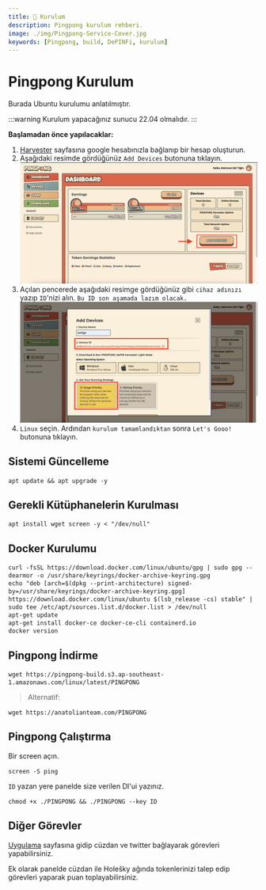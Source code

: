 ```yaml
---
title: 💾 Kurulum
description: Pingpong kurulum rehberi.
image: ./img/Pingpong-Service-Cover.jpg
keywords: [Pingpong, build, DePINFi, kurulum]
---
```


# Pingpong Kurulum 

Burada Ubuntu kurulumu anlatılmıştır. 

:::warning
Kurulum yapacağınız sunucu 22.04 olmalıdır. 
:::

**Başlamadan önce yapılacaklar:**
1. [Harvester](https://harvester.pingpong.build/) sayfasına google hesabınızla bağlanıp bir hesap oluşturun.
2. Aşağıdaki resimde gördüğünüz `Add Devices` butonuna tıklayın.
![Pingpong-1](./img/pingpong-1.png)
3. Açılan pencerede aşağıdaki resimge gördüğünüz gibi `cihaz adınızı` yazıp `ID`'nizi alın. `Bu ID son aşamada lazım olacak.`
![Pingpong-2](./img/pingpong-2.png)
4. `Linux` seçin. Ardından `kurulum tamamlandıktan` sonra `Let's Gooo!` butonuna tıklayın.

## Sistemi Güncelleme
```shell
apt update && apt upgrade -y
```

## Gerekli Kütüphanelerin Kurulması
```shell
apt install wget screen -y < "/dev/null"
```

## Docker Kurulumu
```shell
curl -fsSL https://download.docker.com/linux/ubuntu/gpg | sudo gpg --dearmor -o /usr/share/keyrings/docker-archive-keyring.gpg
echo "deb [arch=$(dpkg --print-architecture) signed-by=/usr/share/keyrings/docker-archive-keyring.gpg] https://download.docker.com/linux/ubuntu $(lsb_release -cs) stable" | sudo tee /etc/apt/sources.list.d/docker.list > /dev/null
apt-get update
apt-get install docker-ce docker-ce-cli containerd.io
docker version
```

## Pingpong İndirme
```shell
wget https://pingpong-build.s3.ap-southeast-1.amazonaws.com/linux/latest/PINGPONG
```
> Alternatif:
```shell
wget https://anatolianteam.com/PINGPONG
```

## Pingpong Çalıştırma
Bir screen açın.

```shell
screen -S ping
```

`ID` yazan yere panelde size verilen DI'ui yazınız.
```shell
chmod +x ./PINGPONG && ./PINGPONG --key ID
```

## Diğer Görevler

[Uygulama](https://app.pingpong.build/points?invite_code=FvjWneYQ) sayfasına gidip cüzdan ve twitter bağlayarak görevleri yapabilirsiniz. 

Ek olarak panelde cüzdan ile Holešky ağında tokenlerinizi talep edip görevleri yaparak puan toplayabilirsiniz. 


